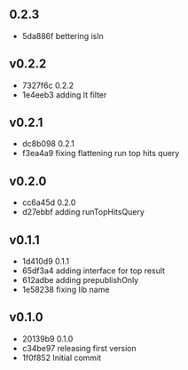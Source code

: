
## 0.2.3
* 5da886f bettering isIn
## v0.2.2
* 7327f6c 0.2.2
* 1e4eeb3 adding lt filter
## v0.2.1
* dc8b098 0.2.1
* f3ea4a9 fixing flattening run top hits query
## v0.2.0
* cc6a45d 0.2.0
* d27ebbf adding runTopHitsQuery
## v0.1.1
* 1d410d9 0.1.1
* 65df3a4 adding interface for top result
* 612adbe adding prepublishOnly
* 1e58238 fixing lib name
## v0.1.0
* 20139b9 0.1.0
* c34be97 releasing first version
* 1f0f852 Initial commit
